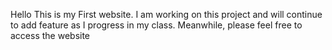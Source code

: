 Hello This is my First website. I am working on this project and will continue to add feature as I progress in my class. 
Meanwhile, please feel free to access the website 
